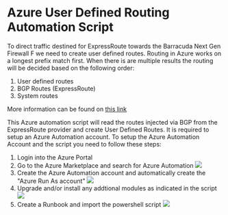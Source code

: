 # Azure User Defined Routing Automation Script

To direct traffic destined for ExpressRoute towards the Barracuda Next Gen Firewall F we need to create user defined routes. Routing in Azure works on a longest prefix match first. When there is are multiple results the routing will be decided based on the following order:
<ol>
<li>User defined routes</li>
<li>BGP Routes (ExpressRoute)</li>
<li>System routes</li>
</ol>

More information can be found on <a href="https://docs.microsoft.com/en-us/azure/virtual-network/virtual-networks-udr-overview">this link</a><br/>

This Azure automation script will read the routes injected via BGP from the ExpressRoute provider and create User Defined Routes. It is required to setup an Azure Automation account. To setup the Azure Automation Account and the script you need to follow these steps:

<ol>
    <li>Login into the Azure Portal</li>
    <li>Go to the Azure Marketplace and search for Azure Automation <img src="../../../../../../raw/master/contrib/azure/powershell/udrsync/cudaautomation1.png"/></li>
    <li>Create the Azure Automation account and automatically create the "Azure Run As account" <img src="../../../../../../raw/master/contrib/azure/powershell/udrsync/cudaautomation2.jpg"/></li>
    <li>Upgrade and/or install any addtional modules as indicated in the script <img src="../../../../../../raw/master/contrib/azure/powershell/udrsync/cudaautomation3.jpg"/></li>
    <li>Create a Runbook and import the powershell script <img src="../../../../../../raw/master/contrib/azure/powershell/udrsync/cudaautomation4.jpg"/></li>
</ol>
